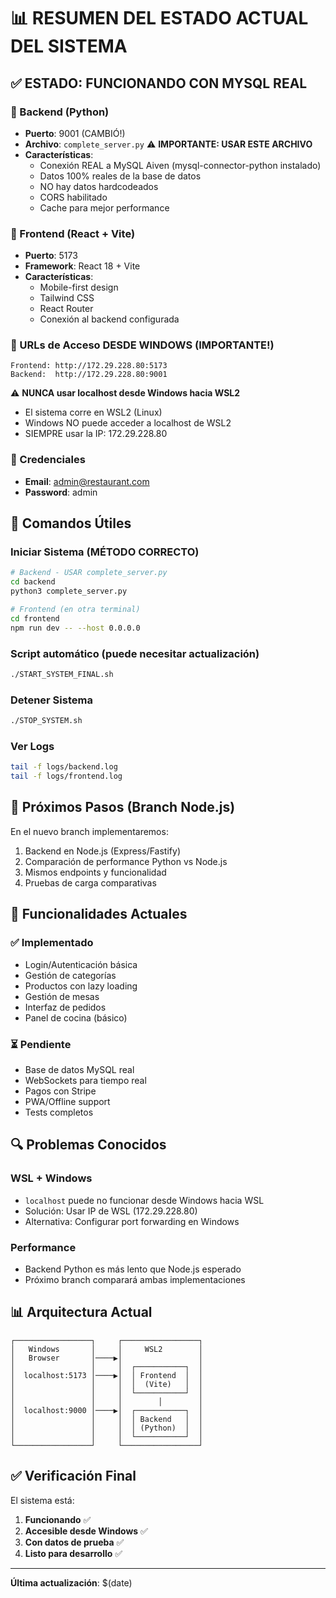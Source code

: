 # 📊 RESUMEN DEL ESTADO ACTUAL DEL SISTEMA

## ✅ ESTADO: FUNCIONANDO CON MYSQL REAL

### 🔧 Backend (Python)
- **Puerto**: 9001 (CAMBIÓ!)
- **Archivo**: `complete_server.py` ⚠️ **IMPORTANTE: USAR ESTE ARCHIVO**
- **Características**:
  - Conexión REAL a MySQL Aiven (mysql-connector-python instalado)
  - Datos 100% reales de la base de datos
  - NO hay datos hardcodeados
  - CORS habilitado
  - Cache para mejor performance

### 🎨 Frontend (React + Vite)
- **Puerto**: 5173
- **Framework**: React 18 + Vite
- **Características**:
  - Mobile-first design
  - Tailwind CSS
  - React Router
  - Conexión al backend configurada

### 📍 URLs de Acceso DESDE WINDOWS (IMPORTANTE!)
```
Frontend: http://172.29.228.80:5173
Backend:  http://172.29.228.80:9001
```

⚠️ **NUNCA usar localhost desde Windows hacia WSL2**
- El sistema corre en WSL2 (Linux)
- Windows NO puede acceder a localhost de WSL2
- SIEMPRE usar la IP: 172.29.228.80

### 🔑 Credenciales
- **Email**: admin@restaurant.com
- **Password**: admin

## 🚀 Comandos Útiles

### Iniciar Sistema (MÉTODO CORRECTO)
```bash
# Backend - USAR complete_server.py
cd backend
python3 complete_server.py

# Frontend (en otra terminal)
cd frontend
npm run dev -- --host 0.0.0.0
```

### Script automático (puede necesitar actualización)
```bash
./START_SYSTEM_FINAL.sh
```

### Detener Sistema
```bash
./STOP_SYSTEM.sh
```

### Ver Logs
```bash
tail -f logs/backend.log
tail -f logs/frontend.log
```

## 📝 Próximos Pasos (Branch Node.js)

En el nuevo branch implementaremos:
1. Backend en Node.js (Express/Fastify)
2. Comparación de performance Python vs Node.js
3. Mismos endpoints y funcionalidad
4. Pruebas de carga comparativas

## 🎯 Funcionalidades Actuales

### ✅ Implementado
- Login/Autenticación básica
- Gestión de categorías
- Productos con lazy loading
- Gestión de mesas
- Interfaz de pedidos
- Panel de cocina (básico)

### ⏳ Pendiente
- Base de datos MySQL real
- WebSockets para tiempo real
- Pagos con Stripe
- PWA/Offline support
- Tests completos

## 🔍 Problemas Conocidos

### WSL + Windows
- `localhost` puede no funcionar desde Windows hacia WSL
- Solución: Usar IP de WSL (172.29.228.80)
- Alternativa: Configurar port forwarding en Windows

### Performance
- Backend Python es más lento que Node.js esperado
- Próximo branch comparará ambas implementaciones

## 📊 Arquitectura Actual

```
┌─────────────────┐     ┌─────────────────┐
│   Windows       │     │     WSL2        │
│   Browser       │────▶│                 │
│                 │     │  ┌───────────┐  │
│  localhost:5173 │────▶│  │ Frontend  │  │
│                 │     │  │  (Vite)   │  │
│                 │     │  └───────────┘  │
│                 │     │        │        │
│  localhost:9000 │────▶│  ┌───────────┐  │
│                 │     │  │ Backend   │  │
│                 │     │  │ (Python)  │  │
│                 │     │  └───────────┘  │
└─────────────────┘     └─────────────────┘
```

## ✅ Verificación Final

El sistema está:
1. **Funcionando** ✅
2. **Accesible desde Windows** ✅
3. **Con datos de prueba** ✅
4. **Listo para desarrollo** ✅

---
**Última actualización**: $(date)